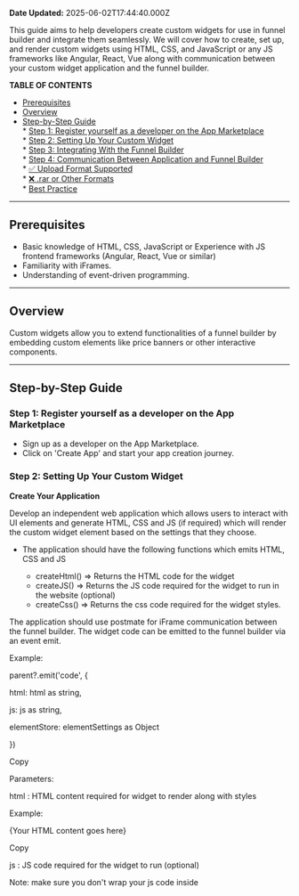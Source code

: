 **Date Updated:** 2025-06-02T17:44:40.000Z

This guide aims to help developers create custom widgets for use in funnel builder and integrate them seamlessly. We will cover how to create, set up, and render custom widgets using HTML, CSS, and JavaScript or any JS frameworks like Angular, React, Vue along with communication between your custom widget application and the funnel builder.
  
  
**TABLE OF CONTENTS**

   * [Prerequisites](#Prerequisites)
   * [Overview](#Overview)
   * [Step-by-Step Guide](#Step-by-Step-Guide)  
         * [Step 1: Register yourself as a developer on the App Marketplace](#Step-1%3A-Register-yourself-as-a-developer-on-the-App-Marketplace)  
         * [Step 2: Setting Up Your Custom Widget](#Step-2%3A-Setting-Up-Your-Custom-Widget)  
         * [Step 3: Integrating With the Funnel Builder](#Step-3%3A-Integrating-With-the-Funnel-Builder)  
         * [Step 4: Communication Between Application and Funnel Builder](#Step-4%3A-Communication-Between-Application-and-Funnel-Builder)  
                     * [✅ Upload Format Supported](#%E2%9C%85-Upload-Format-Supported)  
                     * [❌ .rar or Other Formats](#%E2%9D%8C-.rar-or-Other-Formats%E2%80%8B)  
                     * [Best Practice](#Best-Practice)

---

## **Prerequisites**

  
* Basic knowledge of HTML, CSS, JavaScript or Experience with JS frontend frameworks (Angular, React, Vue or similar)
* Familiarity with iFrames.
* Understanding of event-driven programming.

---

## **Overview**

  
Custom widgets allow you to extend functionalities of a funnel builder by embedding custom elements like price banners or other interactive components.

---

## **Step-by-Step Guide**

  
### **Step 1:** Register yourself as a developer on the App Marketplace

* Sign up as a developer on the App Marketplace.
* Click on 'Create App' and start your app creation journey.
  
  
### **Step 2:** Setting Up Your Custom Widget

**Create Your Application**

  
Develop an independent web application which allows users to interact with UI elements and generate HTML, CSS and JS (if required) which will render the custom widget element based on the settings that they choose.

  
* The application should have the following functions which emits HTML, CSS and JS  
    
   * createHtml() => Returns the HTML code for the widget  
   * createJS() => Returns the JS code required for the widget to run in the website (optional)  
   * createCss() => Returns the css code required for the widget styles.

  
The application should use postmate for iFrame communication between the funnel builder. The widget code can be emitted to the funnel builder via an event emit.

  
Example:

  
parent?.emit('code', {

html: html as string,

js: js as string,

elementStore: elementSettings as Object

})

Copy

  
Parameters:

  
html : HTML content required for widget to render along with styles

  
Example: 

  
<style>{Your styles goes here}</style>  
<div class="hl-banner">{Your HTML content goes here}</div>

  
Copy

  
js : JS code required for the widget to run (optional) 

  
Note: make sure you don't wrap your js code inside <script /> tag

  
Note: If its a JS based application then all the code required  for interacting with the funnel/website popup, or other JS events specified in the upcoming sections should be included in the JS  emitted to the parent

  
elementStore: All the variables that represents the settings of the widget (variable names can be anything of your preference)

  
Example:

  
settings: {

widgetHeight: number

widgetWidth: number

image: string

}

Copy
  
  
* On application initialization or the initial handshake, expect for the following payload
* { elementStore: Object } // The elementStore which is emitted by your application while sending the code to parent. Use this to prefill settings which is already saved by user for your widget in the funnel builder.  
Copy

  
and ensure that you emit the initial state of preview  
  
* parent?.emit('code', {  
html: html as string,  
js: js as string,  
elementStore: elementSettings as Object  
})

Note: ensure that you emit the initial state Make sure that the data received is filled to all the respective settings of your widgets so that we can show the previously saved values on revisits
  
  
### **Step 3:** Integrating With the Funnel Builder

  
1\. Upload to Marketplace

* Build the project and upload the HTML, CSS & JS file or dist folder as a zip to the marketplace app
* Ensure it adheres to the platform's guidelines and submission requirements.

⚠️

avoid using absolute path while building ensure you use relative paths in your project.

  
apps/

│

├── app1/

│ ├──index.html

│ ├──css/

│ │ └── style.css

│ └──js/

│ └── script.js

│

└── app2/

 ├──index.html

 ├──css/

 │ └── style.css

 └──js/

 └── script.js

  
index.html

absolute path : css/style.css (Avoid this)

relative path: ./css/style.css

  
2\. Add Custom Widget to Funnel Elements  
  
* Once approved and available in the marketplace, the funnel builder will list your widget under a “Custom Widgets” or similar section.
* Users can install the custom widget from the marketplace.
* Drag and Drop Widget to Funnel Builder

  
4\. Limited Settings Configuration

* Configure limited settings (like margin, padding, visibility, and custom classes) to be editable directly from the funnel builder’s settings area.
* Main widget settings should be configured through an external pop-up handled by your application.

  
5\. Render the Widget

  
* Ensure the funnel builder can render the widget by interpreting the generated HTML, CSS, and JavaScript.
  
  
### **Step 4:** Communication Between Application and Funnel Builder

  
Using iFrames

* Host(will take care of hosting) your settings application inside an iframe within the funnel builder.
* Make sure it generates and communicates HTML, CSS, and JS code as settings are adjusted.
  
  
Step 5: Events and JS Integration 

Custom widget events allow your custom widget to communicate with the funnel preview environment. This communication is for creating interactive web applications where actions in the widget can trigger responses in the funnel preview, resulting in a smoother and more integrated user experience.

  
Key Concepts

* Event Emission: Your custom widget can send out signals (events) when users interact with it, like clicking a button or changing a setting.
* Event Handling: The funnel preview listens for these signals and performs certain actions in response, like opening a popup or moving to the next step in a funnel.

  
Events:

  
 1\. customWidgetOpenPopup 

  
Description: This event triggers an action to open a popup on the preview side.

Example:

  
 var event = new Event('customWidgetOpenPopup');

window.dispatchEvent(event)

Copy

2\. customWidgetGoToNextStep

  
Description: This event triggers an action to move to the next step/page in the funnel/website.

Example:

  
var event = new Event('customWidgetGoToNextStGoToNextStep');

window.dispatchEvent(event)

Copy

  
If you're using any framework router, make sure you use it in createMemoryHistory. 

  
For reference, see the Vue Router Memory Mode.

  
CSS Note: Ensure that if you are utilizing media query for mobile devices, you also take into account the compatibility with the funnel builder mobile mode by targeting the class with a .--mobile prefix.

  
Example: Marketing Price Banner Widget

github.com

https://github.com/b805rohit/marketing-price-banner

  
A Checklist before submitting your widget app for review

When developing and integrating custom widgets into a funnel builder, it's crucial to ensure they function effectively without causing any disruptions or conflicts. Please test your app to ensure it meets the criteria mentioned in this checklist before submitting the app for review. 

# 

  
1. **Ensure it does not disrupt builder functionality:** Verify that the widget integrates smoothly and does not interfere with the core functionalities of the funnel builder.
2. **Confirm it does not conflict with other elements:** Ensure that your widget does not overlap or interfere with other elements already present in the builder, which could lead to visual or functional issues.
3. **Check for any external scripts:** Be vigilant about any unintended external scripts being included with your widget, especially if it's not meant to have such inclusions. These could introduce security risks or functionality conflicts.
4. **Verify that it does not disrupt the white labeling process**: If the application supports white labeling, ensure that the widget preserves this capability and does not inadvertently expose brand-specific details.
5. **Ensure app state remains consistent and persistent:** Confirm that the widget maintains its state across various interactions and revisits, ensuring a consistent user experience.
6. **Check that the initial state is correctly displayed:** On loading, the widget should accurately reflect the initial state as intended, displaying all predefined settings and configurations.
7. **Test all settings to ensure they function properly:** Go through each configurable setting within the widget to verify they perform as expected, without bugs or unexpected behavior.

  
By carefully reviewing each of these points, you can assure the quality and reliability of your custom widgets in the funnel builder environment. This checklist serves as a quality assurance tool to catch potential issues before deployment.

---

According to the HighLevel Developer Guide for selling web widgets on the App Marketplace, there **is** an option to upload files, but with specific guidelines:

  
#### **✅ Upload Format Supported**

  
You are expected to:

* **Build your widget project** (i.e., HTML, CSS, JS).
* **Bundle it into a `.zip` file** (not `.rar`).
* **Upload the `.zip` file** to the App Marketplace during the widget setup process.

#### ❌ **.rar or Other Formats**

* .RAR files are not supported.
* Only `.zip` is mentioned as the accepted archive format.
  
  
#### Best Practice

  
When creating your widget:

  
* Use **relative paths** for assets.
* Keep your build clean — no unnecessary files or folders.
* Ensure your HTML, CSS, and JS are in the correct directory structure before zipping.

If you're using a frontend framework (like React or Vue), zip the **build/dist folder**, not the entire project directory.